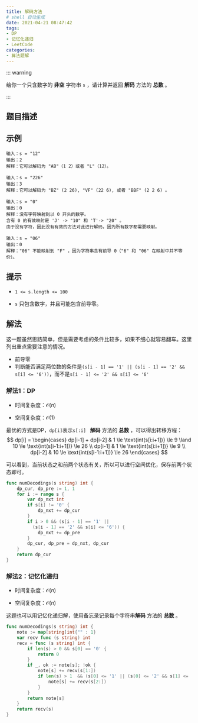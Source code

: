 ```yaml
---
title: 解码方法
# shell 自动生成
date: 2021-04-21 08:47:42
tags:
- DP
- 记忆化递归
- LeetCode
categories:
- 算法题解
---
```


::: warning

给你一个只含数字的 **非空** 字符串 `s` ，请计算并返回 **解码** 方法的 **总数** 。

:::

<!-- more -->

## 题目描述



## 示例

```
输入：s = "12"
输出：2
解释：它可以解码为 "AB"（1 2）或者 "L"（12）。

输入：s = "226"
输出：3
解释：它可以解码为 "BZ" (2 26), "VF" (22 6), 或者 "BBF" (2 2 6) 。

输入：s = "0"
输出：0
解释：没有字符映射到以 0 开头的数字。
含有 0 的有效映射是 'J' -> "10" 和 'T'-> "20" 。
由于没有字符，因此没有有效的方法对此进行解码，因为所有数字都需要映射。

输入：s = "06"
输出：0
解释："06" 不能映射到 "F" ，因为字符串含有前导 0（"6" 和 "06" 在映射中并不等价）。
```



## 提示

- `1 <= s.length <= 100`

- `s` 只包含数字，并且可能包含前导零。

  

## 解法

这一题虽然思路简单，但是需要考虑的条件比较多，如果不细心就容易翻车。这里列出重点需要注意的情况。

- 前导零
- 判断能否满足两位数的条件是`(s[i - 1] == '1' || (s[i - 1] == '2' && s[i] <= '6'))`，而不是`s[i - 1] <= '2' && s[i] <= '6'`

### 解法1：DP

- 时间复杂度：$\mathcal{O}(n)$

- 空间复杂度：$\mathcal{O}(1)$

最优的方式是DP，`dp[i]`表示`s[:i] ` **解码** 方法的 **总数** ，可以得出转移方程：
$$
dp[i] = 
\begin{cases}
dp[i-1] + dp[i-2] & 1 \le \text{int(s[i:i+1])}  \le 9 \land 10 \le \text{int(s[i-1:i+1])}  \le 26 \\
dp[i-1] &  1 \le \text{int(s[i:i+1])}  \le 9 \\
dp[i-2] &  10 \le \text{int(s[i-1:i+1])}  \le 26
\end{cases}
$$


可以看到，当前状态之和前两个状态有关，所以可以进行空间优化，保存前两个状态即可。


```go
func numDecodings(s string) int {
    dp_cur, dp_pre := 1, 1
    for i := range s {
        var dp_nxt int
        if s[i] != '0' {
            dp_nxt += dp_cur
        }
        if i > 0 && (s[i - 1] == '1' || 
          (s[i - 1] == '2' && s[i] <= '6')) {
            dp_nxt += dp_pre
        }
        dp_cur, dp_pre = dp_nxt, dp_cur
    }
    return dp_cur
}
```



### 解法2：记忆化递归

- 时间复杂度：$\mathcal{O}(n)$

- 空间复杂度：$\mathcal{O}(n)$

这题也可以用记忆化递归解，使用备忘录记录每个字符串**解码** 方法的 **总数** 。

```go
func numDecodings(s string) int {
    note := map[string]int{"" : 1}
    var recv func (s string) int
    recv = func (s string) int {
        if len(s) > 0 && s[0] == '0' {
            return 0
        }
        if _, ok := note[s]; !ok {
            note[s] += recv(s[1:])
            if len(s) > 1  && (s[0] <= '1' || (s[0] <= '2' && s[1] <= '6')) {
                note[s] += recv(s[2:])
            }
        }
        return note[s]
    }
    return recv(s)
}
```

